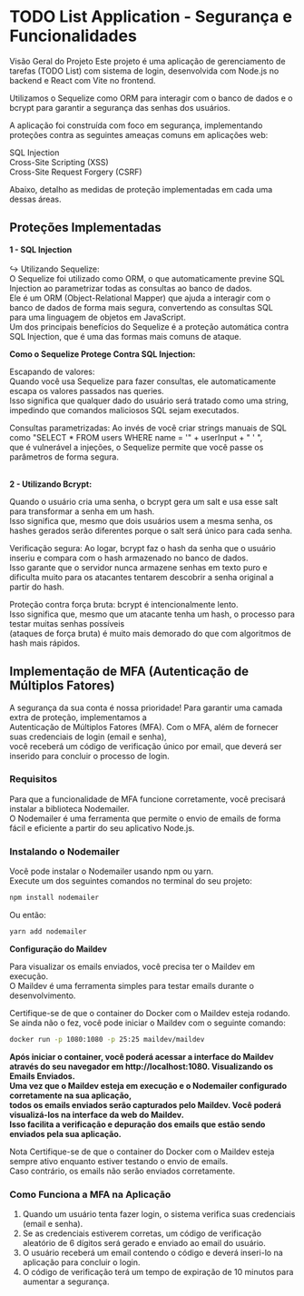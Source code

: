 # TODO List Application - Segurança e Funcionalidades

Visão Geral do Projeto
Este projeto é uma aplicação de gerenciamento de tarefas (TODO List) com sistema de login, desenvolvida com Node.js no backend e React com Vite no frontend.

Utilizamos o Sequelize como ORM para interagir com o banco de dados e o bcrypt para garantir a segurança das senhas dos usuários.

A aplicação foi construída com foco em segurança, implementando proteções contra as seguintes ameaças comuns em aplicações web:

SQL Injection <br>
Cross-Site Scripting (XSS) <br>
Cross-Site Request Forgery (CSRF) <br>

Abaixo, detalho as medidas de proteção implementadas em cada uma dessas áreas.

## Proteções Implementadas

<strong>1 - SQL Injection </strong> <br><br>
↪ Utilizando Sequelize: <br>
O Sequelize foi utilizado como ORM, o que automaticamente previne SQL Injection ao parametrizar todas as consultas ao banco de dados. <br>
Ele é um ORM (Object-Relational Mapper) que ajuda a interagir com o banco de dados de forma mais segura, convertendo as consultas SQL <br> para uma linguagem de objetos em JavaScript. <br>
Um dos principais benefícios do Sequelize é a proteção automática contra SQL Injection, que é uma das formas mais comuns de ataque. <br>

<strong>Como o Sequelize Protege Contra SQL Injection: </strong> <br>

Escapando de valores: <br>
Quando você usa Sequelize para fazer consultas, ele automaticamente escapa os valores passados nas queries.<br>
Isso significa que qualquer dado do usuário será tratado como uma string, impedindo que comandos maliciosos SQL sejam executados.

Consultas parametrizadas: Ao invés de você criar strings manuais de SQL como "SELECT \* FROM users WHERE name = '" + userInput + " ' ",<br>
que é vulnerável a injeções, o Sequelize permite que você passe os parâmetros de forma segura.

<br><strong>2 - Utilizando Bcrypt:</strong> <br>

Quando o usuário cria uma senha, o bcrypt gera um salt e usa esse salt para transformar a senha em um hash. <br>
Isso significa que, mesmo que dois usuários usem a mesma senha, os hashes gerados serão
diferentes porque o salt será único para cada senha.

Verificação segura: Ao logar, bcrypt faz o hash da senha que o usuário inseriu e compara com o hash
armazenado no banco de dados.
<br>
Isso garante que o servidor nunca armazene senhas em texto puro e dificulta muito para os atacantes tentarem descobrir a senha original a partir do hash.

Proteção contra força bruta: bcrypt é intencionalmente lento. <br>
Isso significa que, mesmo que um atacante tenha um hash, o processo para testar muitas senhas possíveis <br>(ataques de força bruta) é muito mais demorado do que com algoritmos de hash mais rápidos.

## Implementação de MFA (Autenticação de Múltiplos Fatores)

A segurança da sua conta é nossa prioridade! Para garantir uma camada extra de proteção, implementamos a <br> Autenticação de Múltiplos Fatores (MFA). Com o MFA, além de fornecer suas credenciais de login (email e senha),<br> você receberá um código de verificação único por email, que deverá ser inserido para concluir o processo de login. <br>

### Requisitos

Para que a funcionalidade de MFA funcione corretamente, você precisará instalar a biblioteca Nodemailer. <br>
O Nodemailer é uma ferramenta que permite o envio de emails de forma fácil e eficiente a partir do seu aplicativo Node.js.

### Instalando o Nodemailer

Você pode instalar o Nodemailer usando npm ou yarn. <br>
Execute um dos seguintes comandos no terminal do seu projeto:

```bash
npm install nodemailer
```

Ou então:

```bash
yarn add nodemailer
```

**Configuração do Maildev**

Para visualizar os emails enviados, você precisa ter o Maildev em execução.<br>
O Maildev é uma ferramenta simples para testar emails durante o desenvolvimento.

Certifique-se de que o container do Docker com o Maildev esteja rodando. Se ainda não o fez, você pode iniciar o Maildev com o seguinte comando:

```bash
docker run -p 1080:1080 -p 25:25 maildev/maildev
```

**Após iniciar o container, você poderá acessar a interface do Maildev através do seu navegador em http://localhost:1080.
Visualizando os Emails Enviados.<br>
Uma vez que o Maildev esteja em execução e o Nodemailer configurado corretamente na sua aplicação,<br>
todos os emails enviados serão capturados pelo Maildev. Você poderá visualizá-los na interface da web do Maildev. <br>
Isso facilita a verificação e depuração dos emails que estão sendo enviados pela sua aplicação.**

Nota
Certifique-se de que o container do Docker com o Maildev esteja sempre ativo enquanto estiver testando o envio de emails.<br>
Caso contrário, os emails não serão enviados corretamente.

### Como Funciona a MFA na Aplicação

1. Quando um usuário tenta fazer login, o sistema verifica suas credenciais (email e senha).
2. Se as credenciais estiverem corretas, um código de verificação aleatório de 6 dígitos será gerado e enviado ao email do usuário.
3. O usuário receberá um email contendo o código e deverá inseri-lo na aplicação para concluir o login.
4. O código de verificação terá um tempo de expiração de 10 minutos para aumentar a segurança.
